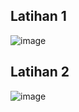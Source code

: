 ## Latihan 1
![image](https://github.com/Renocalvo/Codelab-Strukdat-Modul5/assets/148413375/9f2bbe96-cdbc-4efd-a59e-14114a0d2e79)

## Latihan 2
![image](https://github.com/Renocalvo/Codelab-Strukdat-Modul5/assets/148413375/0bbb99cf-abdf-4609-991c-1368fb5eccae)

